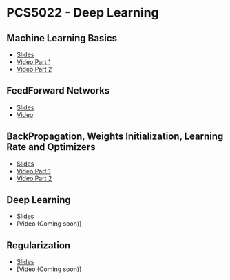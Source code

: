 # PCS5022 - Deep Learning

## Machine Learning Basics
*  [Slides](https://github.com/arturjordao/PCS5022-DeepLearning/blob/main/Slides/Aula%201%20-%20Machine%20Learning%20Basics.pdf)
* [Video Part 1](https://youtu.be/U0X3cb9Rf4k)
* [Video Part 2](https://youtu.be/VbK_MyUEfwk)

## FeedForward Networks
* [Slides](https://github.com/arturjordao/PCS5022-DeepLearning/blob/main/Slides/Aula%202%20-%20FeedFowardNetworks.pdf)
* [Video](https://youtu.be/yorhIJw9sL8)

## BackPropagation, Weights Initialization, Learning Rate and Optimizers
* [Slides](https://github.com/arturjordao/PCS5022-DeepLearning/blob/main/Slides/Aula%203%20-%20BackPropagation_Weights%20Initialization_Learning%20Rate_Optimizers.pdf)
* [Video Part 1](https://youtu.be/H0o1A9uGDCM)
* [Video Part 2](https://youtu.be/RIRpT_uybSI)

## Deep Learning
* [Slides](https://github.com/arturjordao/PCS5022-DeepLearning/blob/main/Slides/Aula%204%20-DeepLearning.pdf)
* [Video (Coming soon)]

## Regularization
* [Slides](https://github.com/arturjordao/PCS5022-DeepLearning/blob/main/Slides/Aula%205%20-%20Regularization.pdf)
* [Video (Coming soon)]
